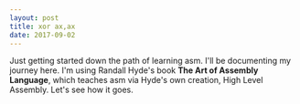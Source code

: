 ```yaml
---
layout: post
title: xor ax,ax
date: 2017-09-02
---
```


Just getting started down the path of learning asm. I'll be documenting my journey here. I'm using Randall Hyde's book __The Art of Assembly Language__, which teaches asm via Hyde's own creation, High Level Assembly. Let's see how it goes.
